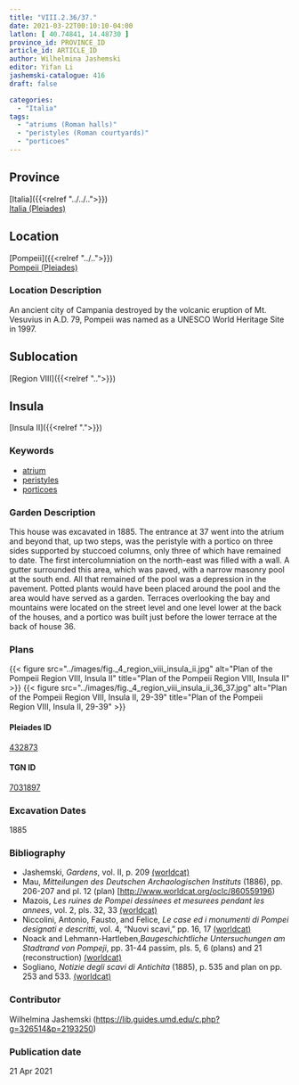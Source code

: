 ```yaml
---
title: "VIII.2.36/37."
date: 2021-03-22T00:10:10-04:00
latlon: [ 40.74841, 14.48730 ]
province_id: PROVINCE_ID
article_id: ARTICLE_ID
author: Wilhelmina Jashemski
editor: Yifan Li
jashemski-catalogue: 416
draft: false

categories:
  - "Italia"
tags:
  - "atriums (Roman halls)"
  - "peristyles (Roman courtyards)"
  - "porticoes"
---
```


## Province
[Italia]({{<relref "../../..">}}) \
[Italia (Pleiades)](https://pleiades.stoa.org/places/1052)

## Location
[Pompeii]({{<relref "../..">}}) \
[Pompeii (Pleiades)](https://pleiades.stoa.org/places/433032)

### Location Description
An ancient city of Campania destroyed by the volcanic eruption of Mt. Vesuvius in A.D. 79, Pompeii was named as a UNESCO World Heritage Site in 1997.

## Sublocation
[Region VIII]({{<relref "..">}})

## Insula
[Insula II]({{<relref ".">}})

### Keywords
 - [atrium](http://vocab.getty.edu/page/aat/300004097)
 - [peristyles](http://vocab.getty.edu/page/aat/300080971)
 - [porticoes](http://vocab.getty.edu/page/aat/300004145)


### Garden Description
This house was excavated in 1885. The entrance at 37 went into the atrium and beyond that, up two steps, was the peristyle with a portico on three sides supported by stuccoed columns, only three of which have remained to date. The first intercolumniation on the north-east was filled with a wall. A gutter surrounded this area, which was paved, with a narrow masonry pool at the south end. All that remained of the pool was a depression in the pavement. Potted plants would have been placed around the pool and the area would have served as a garden. Terraces overlooking the bay and mountains were located on the street level and one level lower at the back of the houses, and a portico was built just before the lower terrace at the back of house 36.

### Plans
{{< figure src="../images/fig._4_region_viii_insula_ii.jpg" alt="Plan of the Pompeii Region VIII, Insula II" title="Plan of the Pompeii Region VIII, Insula II" >}}
{{< figure src="../images/fig._4_region_viii_insula_ii_36_37.jpg" alt="Plan of the Pompeii Region VIII, Insula II, 29-39" title="Plan of the Pompeii Region VIII, Insula II, 29-39" >}}

#### Pleiades ID
[432873](https://pleiades.stoa.org/places/538911200)

#### TGN ID
[7031897](http://vocab.getty.edu/page/tgn/2053030)


###  Excavation Dates
1885

### Bibliography
* Jashemski, *Gardens*, vol. II, p. 209 [(worldcat)](http://www.worldcat.org/oclc/1113367431)
* Mau, *Mitteilungen des Deutschen Archaologischen Instituts* (1886), pp. 206-207 and pl. 12 (plan) [http://www.worldcat.org/oclc/860559196)
* Mazois, *Les ruines de Pompei dessinees et mesurees pendant les annees*, vol. 2, pls. 32, 33 [(worldcat)](http://www.worldcat.org/oclc/1707639)
* Niccolini, Antonio, Fausto, and Felice, *Le case ed i monumenti di Pompei designati e descritti*, vol. 4, “Nuovi scavi,” pp. 16, 17 [(worldcat)](http://www.worldcat.org/oclc/906755593)
* Noack and Lehmann-Hartleben,*Baugeschichtliche Untersuchungen am Stadtrand von Pompeji*, pp. 31-44 passim, pls. 5, 6 (plans) and 21 (reconstruction) [(worldcat)](http://www.worldcat.org/oclc/486835478)
* Sogliano, *Notizie degli scavi di Antichita* (1885), p. 535 and plan on pp. 253 and 533. [(worldcat)](http://www.worldcat.org/oclc/46875519)


### Contributor
Wilhelmina Jashemski (https://lib.guides.umd.edu/c.php?g=326514&p=2193250)

### Publication date

21 Apr 2021
